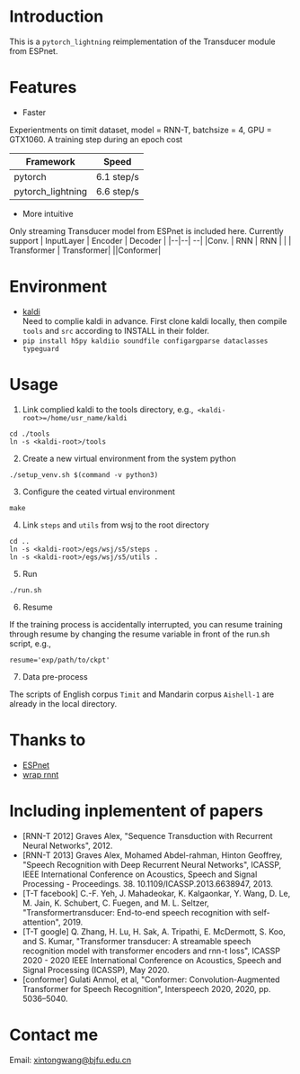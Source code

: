 # Introduction
This is a `pytorch_lightning` reimplementation of the Transducer module from ESPnet.
# Features
* Faster 

Experientments on timit dataset, model = RNN-T, batchsize = 4, GPU = GTX1060. A training step during an epoch cost

|Framework | Speed| 
|--|--| 
|pytorch |   6.1 step/s |
|pytorch_lightning |   6.6 step/s |
* More intuitive

Only streaming Transducer model from ESPnet is included here. Currently support
| InputLayer | Encoder | Decoder | 
|--|--| --| 
|Conv. | RNN | RNN |
| | Transformer | Transformer|
||Conformer|
# Environment
* [kaldi](https://github.com/kaldi-asr/kaldi)  
Need to complie kaldi in advance. First clone kaldi locally, then compile `tools` and `src` according to INSTALL in their folder.
* `pip install h5py kaldiio soundfile configargparse dataclasses typeguard`

# Usage
1. Link complied kaldi to the tools directory, e.g.,` <kaldi-root>=/home/usr_name/kaldi`
```
cd ./tools
ln -s <kaldi-root>/tools
```
2. Create a new virtual environment from the system python
```
./setup_venv.sh $(command -v python3)
```
3. Configure the ceated virtual environment
```
make
```
4. Link `steps` and `utils` from wsj to the root directory
```
cd ..
ln -s <kaldi-root>/egs/wsj/s5/steps .
ln -s <kaldi-root>/egs/wsj/s5/utils .
```
5. Run
```
./run.sh 
```
6. Resume 

If the training process is accidentally interrupted, you can resume training through resume by changing the resume variable in front of the run.sh script, e.g.,
```
resume='exp/path/to/ckpt'
```
7. Data pre-process 

The scripts of English corpus `Timit` and Mandarin corpus `Aishell-1` are already in the local directory.

# Thanks to
* [ESPnet](https://github.com/espnet/espnet)  
* [wrap rnnt](https://github.com/HawkAaron/warp-ennt)   
# Including inplementent of papers
* [RNN-T 2012] Graves Alex, "Sequence Transduction with Recurrent Neural Networks", 2012. 
* [RNN-T 2013] Graves Alex, Mohamed Abdel-rahman, Hinton Geoffrey, "Speech Recognition with Deep Recurrent Neural Networks", ICASSP, IEEE International Conference on Acoustics, Speech and Signal Processing - Proceedings. 38. 10.1109/ICASSP.2013.6638947, 2013.
* [T-T facebook] C.-F. Yeh, J. Mahadeokar, K. Kalgaonkar, Y. Wang, D. Le, M. Jain, K. Schubert, C. Fuegen, and M. L. Seltzer, "Transformertransducer: End-to-end speech recognition with self-attention", 2019.
* [T-T google] Q. Zhang, H. Lu, H. Sak, A. Tripathi, E. McDermott, S. Koo, and S. Kumar, "Transformer transducer: A streamable speech recognition model with transformer encoders and rnn-t loss", ICASSP 2020 - 2020 IEEE International Conference on Acoustics, Speech and Signal Processing (ICASSP), May 2020.
* [conformer] Gulati Anmol, et al, "Conformer: Convolution-Augmented Transformer for Speech Recognition", Interspeech 2020, 2020, pp. 5036–5040.
# Contact me 
Email: xintongwang@bjfu.edu.cn



